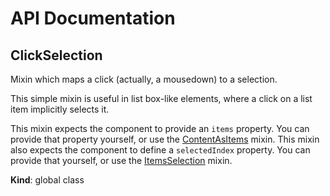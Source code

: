# API Documentation
<a name="ClickSelection"></a>

## ClickSelection
Mixin which maps a click (actually, a mousedown) to a selection.

This simple mixin is useful in list box-like elements, where a click on a
list item implicitly selects it.

This mixin expects the component to provide an `items` property. You can
provide that property yourself, or use the
[ContentAsItems](ContentAsItems.md) mixin. This mixin also expects the
component to define a `selectedIndex` property. You can provide that
yourself, or use the [ItemsSelection](ItemsSelection.md) mixin.

  **Kind**: global class
